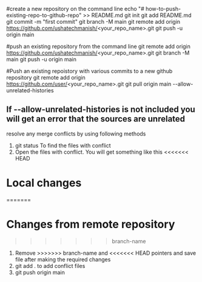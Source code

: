 #create a new repository on the command line
echo "# how-to-push-existing-repo-to-github-repo" >> README.md
git init
git add README.md
git commit -m "first commit"
git branch -M main
git remote add origin https://github.com/ushatechmanish/<your_repo_name>.git
git push -u origin main


#push an existing repository from the command line
git remote add origin https://github.com/ushatechmanish/<your_repo_name>.git
git branch -M main
git push -u origin main

#Push an existing repoistory with various commits to a new github repository 
git remote add origin https://github.com/user/<your_repo_name>.git
git pull origin main --allow-unrelated-histories

## If --allow-unrelated-histories is not included you will get an error that the sources are unrelated 

resolve any merge conflicts by using following methods
1. git status 
To find the files with conflict 
1. Open the files with conflict. You will get something like this 
<<<<<<< HEAD
# Local changes
=======
# Changes from remote repository
>>>>>>> branch-name
1. Remove  >>>>>>> branch-name and <<<<<<< HEAD  pointers and save file after making the required changes 
1. git add . to add conflict files 
1. git push origin main





